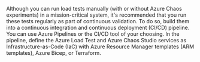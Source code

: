 Although you can run load tests manually (with or without Azure Chaos experiments) in a mission-critical system, it's recommended that you run these tests regularly as part of continuous validation. To do so, build them into a continuous integration and continuous deployment (CI/CD) pipeline. You can use Azure Pipelines or the CI/CD tool of your choosing. In the pipeline, define the Azure Load Test and Azure Chaos Studio services as Infrastructure-as-Code (IaC) with Azure Resource Manager templates (ARM templates), Azure Bicep, or Terraform.
